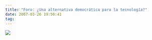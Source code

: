 ```yaml
---
title: "Foro: ¿Una alternativa democrática para la tecnología?"
date: 2007-03-26 19:50:41
tag: 
---
```

<a href="http://wiki.alternativa.pm.org.mx/index.php/Foro" target="_blank"><img src="http://wiki.alternativa.pm.org.mx/images/1/10/Alter-posterligero-450x713.jpg"/></a>

